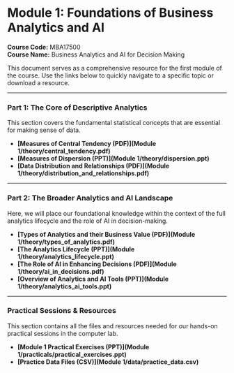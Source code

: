# Module 1: Foundations of Business Analytics and AI

**Course Code:** MBA17500  
**Course Name:** Business Analytics and AI for Decision Making

This document serves as a comprehensive resource for the first module of the course. Use the links below to quickly navigate to a specific topic or download a resource.

---

### **Part 1: The Core of Descriptive Analytics**

This section covers the fundamental statistical concepts that are essential for making sense of data.

- **[Measures of Central Tendency (PDF)](Module 1/theory/central_tendency.pdf)**
- **[Measures of Dispersion (PPT)](Module 1/theory/dispersion.ppt)**
- **[Data Distribution and Relationships (PDF)](Module 1/theory/distribution_and_relationships.pdf)**

---

### **Part 2: The Broader Analytics and AI Landscape**

Here, we will place our foundational knowledge within the context of the full analytics lifecycle and the role of AI in decision-making.

- **[Types of Analytics and their Business Value (PDF)](Module 1/theory/types_of_analytics.pdf)**
- **[The Analytics Lifecycle (PPT)](Module 1/theory/analytics_lifecycle.ppt)**
- **[The Role of AI in Enhancing Decisions (PDF)](Module 1/theory/ai_in_decisions.pdf)**
- **[Overview of Analytics and AI Tools (PPT)](Module 1/theory/analytics_ai_tools.ppt)**

---

### **Practical Sessions & Resources**

This section contains all the files and resources needed for our hands-on practical sessions in the computer lab.

- **[Module 1 Practical Exercises (PPT)](Module 1/practicals/practical_exercises.ppt)**
- **[Practice Data Files (CSV)](Module 1/data/practice_data.csv)**
